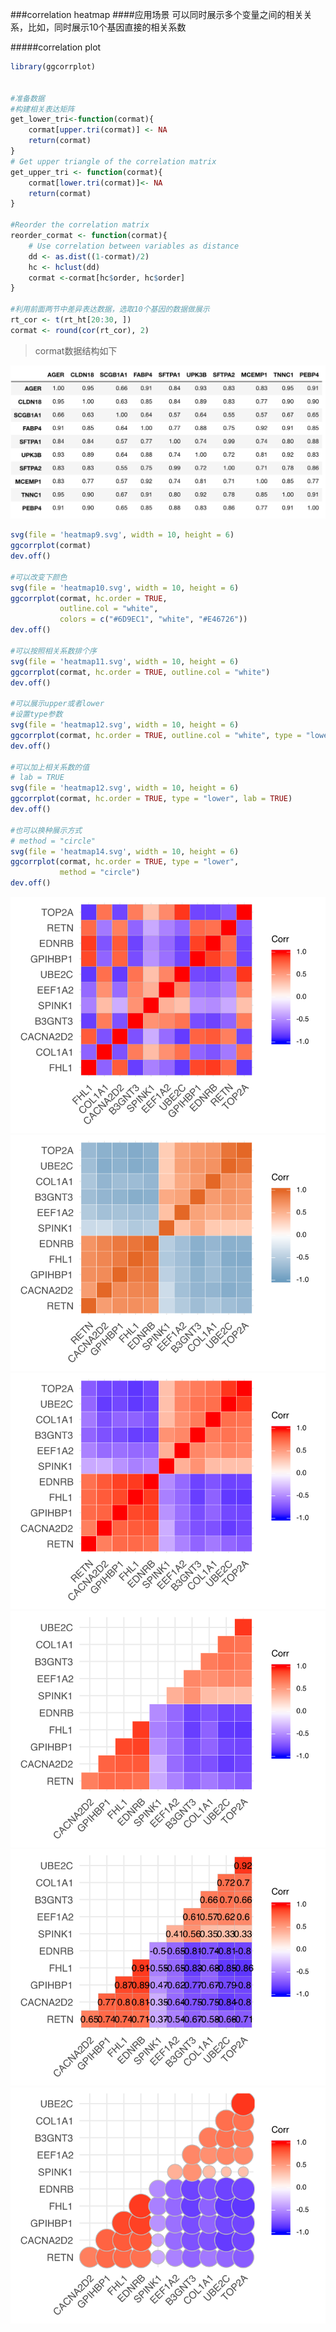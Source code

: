 ###correlation heatmap
####应用场景
可以同时展示多个变量之间的相关关系，比如，同时展示10个基因直接的相关系数

#####correlation plot

```R
library(ggcorrplot)


#准备数据
#构建相关表达矩阵
get_lower_tri<-function(cormat){
    cormat[upper.tri(cormat)] <- NA
    return(cormat)
}
# Get upper triangle of the correlation matrix
get_upper_tri <- function(cormat){
    cormat[lower.tri(cormat)]<- NA
    return(cormat)
}

#Reorder the correlation matrix
reorder_cormat <- function(cormat){
    # Use correlation between variables as distance
    dd <- as.dist((1-cormat)/2)
    hc <- hclust(dd)
    cormat <-cormat[hc$order, hc$order]
}

#利用前面两节中差异表达数据，选取10个基因的数据做展示
rt_cor <- t(rt_ht[20:30, ])
cormat <- round(cor(rt_cor), 2)
```
>cormat数据结构如下

![cor_data_format](/images/part6/data_format3.png)

```R
svg(file = 'heatmap9.svg', width = 10, height = 6)
ggcorrplot(cormat)
dev.off()

#可以改变下颜色
svg(file = 'heatmap10.svg', width = 10, height = 6)
ggcorrplot(cormat, hc.order = TRUE, 
           outline.col = "white",
           colors = c("#6D9EC1", "white", "#E46726"))
dev.off()

#可以按照相关系数排个序
svg(file = 'heatmap11.svg', width = 10, height = 6)
ggcorrplot(cormat, hc.order = TRUE, outline.col = "white")
dev.off()

#可以展示upper或者lower
#设置type参数
svg(file = 'heatmap12.svg', width = 10, height = 6)
ggcorrplot(cormat, hc.order = TRUE, outline.col = "white", type = "lower")
dev.off()

#可以加上相关系数的值
# lab = TRUE
svg(file = 'heatmap12.svg', width = 10, height = 6)
ggcorrplot(cormat, hc.order = TRUE, type = "lower", lab = TRUE)
dev.off()

#也可以换种展示方式
# method = "circle"
svg(file = 'heatmap14.svg', width = 10, height = 6)
ggcorrplot(cormat, hc.order = TRUE, type = "lower",
           method = "circle")
dev.off()
```

![cor_heatmap](/images/part6/heatmap10.svg)![cor_heatmap](/images/part6/heatmap11.svg)
![cor_heatmap](/images/part6/heatmap12.svg)![cor_heatmap](/images/part6/heatmap13.svg)
![cor_heatmap](/images/part6/heatmap14.svg)![cor_heatmap](/images/part6/heatmap15.svg)
